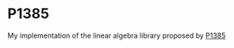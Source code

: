 # P1385
My implementation of the linear algebra library proposed by [P1385](https://www.wg21.link/p1385)
